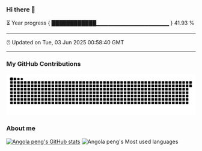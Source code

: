 ### Hi there 👋

⏳ Year progress { ████████████▁▁▁▁▁▁▁▁▁▁▁▁▁▁▁▁▁▁ } 41.93 %

---

⏰ Updated on Tue, 03 Jun 2025 00:58:40 GMT

---
### My GitHub Contributions

![](https://raw.githubusercontent.com/xuexixuexijpg/xuexixuexijpg/main/assets/github-contribution-grid-snake.svg)

### About me

[![Angola peng's GitHub stats](https://github-readme-stats.vercel.app/api?username=xuexixuexijpg&show_icons=true&theme=radical)](https://github.com/anuraghazra/github-readme-stats)
![Angola peng's Most used languages](https://github-readme-stats.vercel.app/api/top-langs/?username=xuexixuexijpg&layout=compact&hide_border=true&langs_count=10)

